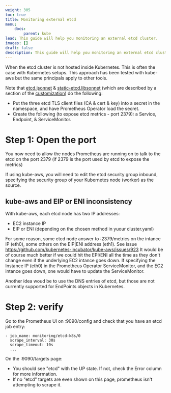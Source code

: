 ```yaml
---
weight: 305
toc: true
title: Monitoring external etcd
menu:
    docs:
        parent: kube
lead: This guide will help you monitoring an external etcd cluster.
images: []
draft: false
description: This guide will help you monitoring an external etcd cluster.
---
```


When the etcd cluster is not hosted inside Kubernetes.
This is often the case with Kubernetes setups. This approach has been tested with kube-aws but the same principals apply to other tools.

Note that [etcd.jsonnet](../examples/etcd.jsonnet) & [static-etcd.libsonnet](../jsonnet/kube-prometheus/addons/static-etcd.libsonnet) (which are described by a section of the [customization](customizations/static-etcd-configuration.md)) do the following:
* Put the three etcd TLS client files (CA & cert & key) into a secret in the namespace, and have Prometheus Operator load the secret.
* Create the following (to expose etcd metrics - port 2379): a Service, Endpoint, & ServiceMonitor.

# Step 1: Open the port

You now need to allow the nodes Prometheus are running on to talk to the etcd on the port 2379 (if 2379 is the port used by etcd to expose the metrics)

If using kube-aws, you will need to edit the etcd security group inbound, specifying the security group of your Kubernetes node (worker) as the source.

## kube-aws and EIP or ENI inconsistency

With kube-aws, each etcd node has two IP addresses:

* EC2 instance IP
* EIP or ENI (depending on the chosen method in yuour cluster.yaml)

For some reason, some etcd node answer to :2379/metrics on the intance IP (eth0), some others on the EIP|ENI address (eth1). See issue https://github.com/kubernetes-incubator/kube-aws/issues/923
It would be of course much better if we could hit the EPI/ENI all the time as they don't change even if the underlying EC2 intance goes down.
If specifying the Instance IP (eth0) in the Prometheus Operator ServiceMonitor, and the EC2 intance goes down, one would have to update the ServiceMonitor.

Another idea woud be to use the DNS entries of etcd, but those are not currently supported for EndPoints objects in Kubernetes.

# Step 2: verify

Go to the Prometheus UI on :9090/config and check that you have an etcd job entry:

```
- job_name: monitoring/etcd-k8s/0
  scrape_interval: 30s
  scrape_timeout: 10s
  ...
```

On the :9090/targets page:
* You should see "etcd" with the UP state. If not, check the Error column for more information.
* If no "etcd" targets are even shown on this page, prometheus isn't attempting to scrape it.
